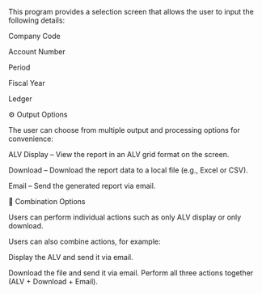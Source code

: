 This program provides a selection screen that allows the user to input the following details:

Company Code

Account Number

Period

Fiscal Year

Ledger

⚙️ Output Options

The user can choose from multiple output and processing options for convenience:

ALV Display – View the report in an ALV grid format on the screen.

Download – Download the report data to a local file (e.g., Excel or CSV).

Email – Send the generated report via email.

🔄 Combination Options

Users can perform individual actions such as only ALV display or only download.

Users can also combine actions, for example:

Display the ALV and send it via email.

Download the file and send it via email.
Perform all three actions together (ALV + Download + Email).
